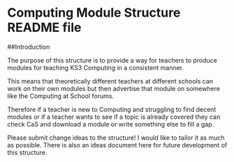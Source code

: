 # Computing Module Structure README file

##Introduction

The purpose of this structure is to provide a way for teachers to produce modules for teaching KS3 Computing in a consistent manner.

This means that theoretically different teachers at different schools can work on their own modules but then advertise that module on somewhere like the Computing at School forums.

Therefore if a teacher is new to Computing and struggling to find decent modules or if a teacher wants to see if a topic is already covered they can check CaS and download a module or write something else to fill a gap.

Please submit change ideas to the structure!  I would like to tailor it as much as possible.  There is also an ideas document here for future development of this structure.

